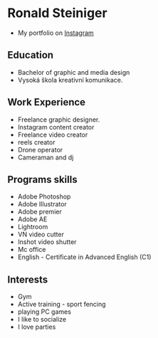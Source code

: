 # Ronald Steiniger
- My portfolio on [Instagram](https://www.instagram.com/ronald_steiniger/)

## Education
- Bachelor of graphic and media design
- Vysoká škola kreativní komunikace.

## Work Experience
- Freelance graphic designer.
- Instagram content creator
- Freelance video creator
- reels creator
- Drone operator
- Cameraman and dj

## Programs skills
- Adobe Photoshop
- Adobe Illustrator
- Adobe premier
- Adobe AE
- Lightroom
- VN video cutter
- Inshot video shutter
- Mc office
- English - Certificate in Advanced English (C1)

## Interests
- Gym
- Active training - sport fencing
- playing PC games
- I like to socialize
- I love parties 
